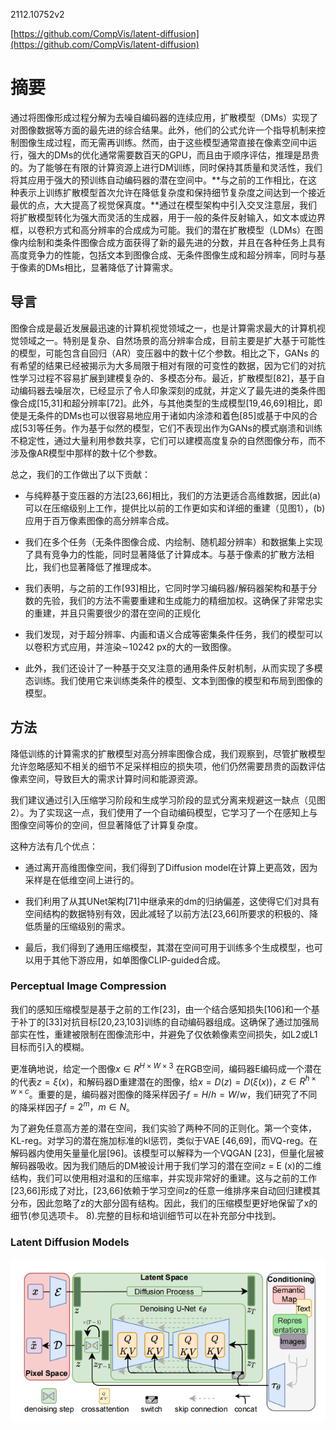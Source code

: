2112.10752v2

[https://github.com/CompVis/latent-diffusion](https://github.com/CompVis/latent-diffusion)

# 摘要

通过将图像形成过程分解为去噪自编码器的连续应用，扩散模型（DMs）实现了对图像数据等方面的最先进的综合结果。此外，他们的公式允许一个指导机制来控制图像生成过程，而无需再训练。然而，由于这些模型通常直接在像素空间中运行，强大的DMs的优化通常需要数百天的GPU，而且由于顺序评估，推理是昂贵的。为了能够在有限的计算资源上进行DM训练，同时保持其质量和灵活性，我们将其应用于强大的预训练自动编码器的潜在空间中。**与之前的工作相比，在这种表示上训练扩散模型首次允许在降低复杂度和保持细节复杂度之间达到一个接近最优的点，大大提高了视觉保真度。**通过在模型架构中引入交叉注意层，我们将扩散模型转化为强大而灵活的生成器，用于一般的条件反射输入，如文本或边界框，以卷积方式和高分辨率的合成成为可能。我们的潜在扩散模型（LDMs）在图像内绘制和类条件图像合成方面获得了新的最先进的分数，并且在各种任务上具有高度竞争力的性能，包括文本到图像合成、无条件图像生成和超分辨率，同时与基于像素的DMs相比，显著降低了计算需求。

## 导言

图像合成是最近发展最迅速的计算机视觉领域之一，也是计算需求最大的计算机视觉领域之一。特别是复杂、自然场景的高分辨率合成，目前主要是扩大基于可能性的模型，可能包含自回归（AR）变压器中的数十亿个参数。相比之下，GANs 的有希望的结果已经被揭示为大多局限于相对有限的可变性的数据，因为它们的对抗性学习过程不容易扩展到建模复杂的、多模态分布。最近，扩散模型[82]，基于自动编码器去噪层次，已经显示了令人印象深刻的成就，并定义了最先进的类条件图像合成[15,31]和超分辨率[72]。此外，与其他类型的生成模型[19,46,69]相比，即使是无条件的DMs也可以很容易地应用于诸如内涂漆和着色[85]或基于中风的合成[53]等任务。作为基于似然的模型，它们不表现出作为GANs的模式崩溃和训练不稳定性，通过大量利用参数共享，它们可以建模高度复杂的自然图像分布，而不涉及像AR模型中那样的数十亿个参数。

总之，我们的工作做出了以下贡献：

- 与纯粹基于变压器的方法[23,66]相比，我们的方法更适合高维数据，因此(a)可以在压缩级别上工作，提供比以前的工作更如实和详细的重建（见图1），(b)应用于百万像素图像的高分辨率合成。

- 我们在多个任务（无条件图像合成、内绘制、随机超分辨率）和数据集上实现了具有竞争力的性能，同时显著降低了计算成本。与基于像素的扩散方法相比，我们也显著降低了推理成本。

- 我们表明，与之前的工作[93]相比，它同时学习编码器/解码器架构和基于分数的先验，我们的方法不需要重建和生成能力的精细加权。这确保了非常忠实的重建，并且只需要很少的潜在空间的正规化

- 我们发现，对于超分辨率、内画和语义合成等密集条件任务，我们的模型可以以卷积方式应用，并渲染∼10242 px的大的一致图像。

- 此外，我们还设计了一种基于交叉注意的通用条件反射机制，从而实现了多模态训练。我们使用它来训练类条件的模型、文本到图像的模型和布局到图像的模型。

## 方法

降低训练的计算需求的扩散模型对高分辨率图像合成，我们观察到，尽管扩散模型允许忽略感知不相关的细节不足采样相应的损失项，他们仍然需要昂贵的函数评估像素空间，导致巨大的需求计算时间和能源资源。

我们建议通过引入压缩学习阶段和生成学习阶段的显式分离来规避这一缺点（见图2）。为了实现这一点，我们使用了一个自动编码模型，它学习了一个在感知上与图像空间等价的空间，但显著降低了计算复杂度。

这种方法有几个优点： 

- 通过离开高维图像空间，我们得到了Diffusion model在计算上更高效，因为采样是在低维空间上进行的。

- 我们利用了从其UNet架构[71]中继承来的dm的归纳偏差，这使得它们对具有空间结构的数据特别有效，因此减轻了以前方法[23,66]所要求的积极的、降低质量的压缩级别的需求。

- 最后，我们得到了通用压缩模型，其潜在空间可用于训练多个生成模型，也可以用于其他下游应用，如单图像CLIP-guided合成。

### Perceptual Image Compression

我们的感知压缩模型是基于之前的工作[23]，由一个结合感知损失[106]和一个基于补丁的[33]对抗目标[20,23,103]训练的自动编码器组成。这确保了通过加强局部实在性，重建被限制在图像流形中，并避免了仅依赖像素空间损失，如L2或L1目标而引入的模糊。

更准确地说，给定一个图像$x∈R^{H×W×3}$ 在RGB空间，编码器E编码成一个潜在的代表$z=\xi(x)$，和解码器D重建潜在的图像，给$x=D(z)=D(\xi(x))$，$z∈R^{h\times w \times c}$。重要的是，编码器对图像的降采样因子$f = H/h = W/w$，我们研究了不同的降采样因子$f = 2^m，m∈N$。

为了避免任意高方差的潜在空间，我们实验了两种不同的正则化。第一个变体，KL-reg。对学习的潜在施加标准的kl惩罚，类似于VAE [46,69]，而VQ-reg。在解码器内使用矢量量化层[96]。该模型可以解释为一个VQGAN [23]，但量化层被解码器吸收。因为我们随后的DM被设计用于我们学习的潜在空间z = E (x)的二维结构，我们可以使用相对温和的压缩率，并实现非常好的重建。这与之前的工作[23,66]形成了对比，[23,66]依赖于学习空间z的任意一维排序来自动回归建模其分布，因此忽略了z的大部分固有结构。因此，我们的压缩模型更好地保留了x的细节(参见选项卡。 8).完整的目标和培训细节可以在补充部分中找到。

### Latent Diffusion Models

![image.png](High-Resolution+Image+Synthesis+with+Latent+Diffusion+Models/image.png)

